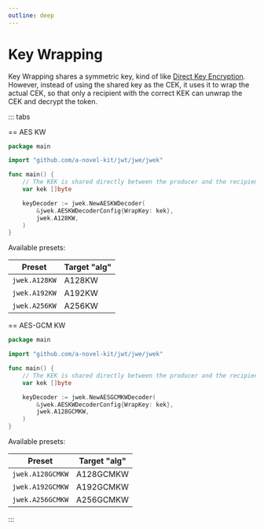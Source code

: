 ```yaml
---
outline: deep
---
```


# Key Wrapping

Key Wrapping shares a symmetric key, kind of like [Direct Key Encryption](./direct.md). However, instead of using
the shared key as the CEK, it uses it to wrap the actual CEK, so that only a recipient with the correct KEK can
unwrap the CEK and decrypt the token.

::: tabs

== AES KW

```go
package main

import "github.com/a-novel-kit/jwt/jwe/jwek"

func main() {
	// The KEK is shared directly between the producer and the recipient.
	var kek []byte

	keyDecoder := jwek.NewAESKWDecoder(
		&jwek.AESKWDecoderConfig{WrapKey: kek},
		jwek.A128KW,
	)
}
```

Available presets:

| Preset        | Target "alg" |
| ------------- | ------------ |
| `jwek.A128KW` | A128KW       |
| `jwek.A192KW` | A192KW       |
| `jwek.A256KW` | A256KW       |

== AES-GCM KW

```go
package main

import "github.com/a-novel-kit/jwt/jwe/jwek"

func main() {
	// The KEK is shared directly between the producer and the recipient.
	var kek []byte

	keyDecoder := jwek.NewAESGCMKWDecoder(
		&jwek.AESKWDecoderConfig{WrapKey: kek},
		jwek.A128GCMKW,
	)
}
```

Available presets:

| Preset           | Target "alg" |
| ---------------- | ------------ |
| `jwek.A128GCMKW` | A128GCMKW    |
| `jwek.A192GCMKW` | A192GCMKW    |
| `jwek.A256GCMKW` | A256GCMKW    |

:::
